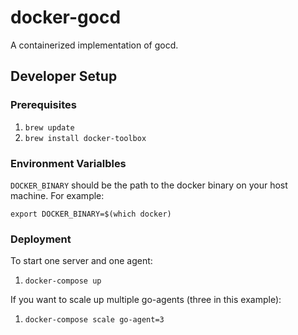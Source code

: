# docker-gocd

A containerized implementation of gocd.

## Developer Setup

### Prerequisites

1. `brew update`
2. `brew install docker-toolbox`

### Environment Varialbles

`DOCKER_BINARY` should be the path to the docker binary on your host machine. For example:

`export DOCKER_BINARY=$(which docker)`

### Deployment

To start one server and one agent:

1. `docker-compose up`

If you want to scale up multiple go-agents (three in this example):

1. `docker-compose scale go-agent=3`
